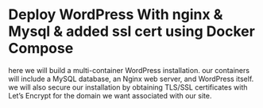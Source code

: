 # Deploy WordPress With nginx & Mysql & added ssl cert using Docker Compose

here we will build a multi-container WordPress installation. our containers will include a MySQL database, an Nginx web server, and WordPress itself. we  will also secure our installation by obtaining TLS/SSL certificates with Let’s Encrypt for the domain we want associated with our site. 
